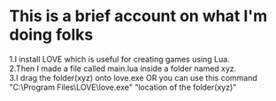 <h1>This is a brief account on what I'm doing folks </h1>

1.I install LOVE which is useful for creating games using Lua. <br>
2.Then I made a file called main.lua inside a folder named xyz.  <br>
3.I drag the folder(xyz) onto love.exe  OR you can use this command "C:\Program Files\LOVE\love.exe" "location of the folder(xyz)" <br>
